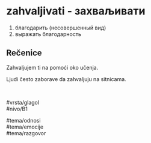 # zahvaljivati - захваљивати

1. благодарить (несовершенный вид)
2. выражать благодарность

## Rečenice

Zahvaljujem ti na pomoći oko učenja.

Ljudi često zaborave da zahvaljuju na sitnicama.

<br>

#vrsta/glagol  
#nivo/B1  

#tema/odnosi  
#tema/emocije  
#tema/razgovor  
